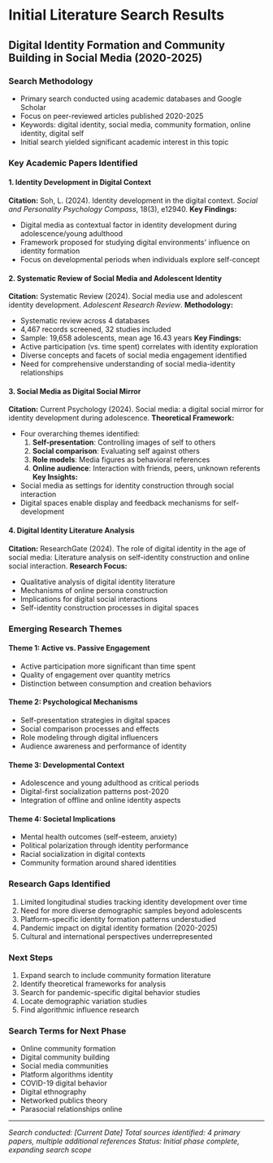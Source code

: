 # Initial Literature Search Results
## Digital Identity Formation and Community Building in Social Media (2020-2025)

### Search Methodology
- Primary search conducted using academic databases and Google Scholar
- Focus on peer-reviewed articles published 2020-2025
- Keywords: digital identity, social media, community formation, online identity, digital self
- Initial search yielded significant academic interest in this topic

### Key Academic Papers Identified

#### 1. Identity Development in Digital Context
**Citation:** Soh, L. (2024). Identity development in the digital context. *Social and Personality Psychology Compass*, 18(3), e12940.
**Key Findings:**
- Digital media as contextual factor in identity development during adolescence/young adulthood
- Framework proposed for studying digital environments' influence on identity formation
- Focus on developmental periods when individuals explore self-concept

#### 2. Systematic Review of Social Media and Adolescent Identity
**Citation:** Systematic Review (2024). Social media use and adolescent identity development. *Adolescent Research Review*.
**Methodology:**
- Systematic review across 4 databases
- 4,467 records screened, 32 studies included
- Sample: 19,658 adolescents, mean age 16.43 years
**Key Findings:**
- Active participation (vs. time spent) correlates with identity exploration
- Diverse concepts and facets of social media engagement identified
- Need for comprehensive understanding of social media-identity relationships

#### 3. Social Media as Digital Social Mirror
**Citation:** Current Psychology (2024). Social media: a digital social mirror for identity development during adolescence.
**Theoretical Framework:**
- Four overarching themes identified:
  1. **Self-presentation**: Controlling images of self to others
  2. **Social comparison**: Evaluating self against others
  3. **Role models**: Media figures as behavioral references
  4. **Online audience**: Interaction with friends, peers, unknown referents
**Key Insights:**
- Social media as settings for identity construction through social interaction
- Digital spaces enable display and feedback mechanisms for self-development

#### 4. Digital Identity Literature Analysis
**Citation:** ResearchGate (2024). The role of digital identity in the age of social media: Literature analysis on self-identity construction and online social interaction.
**Research Focus:**
- Qualitative analysis of digital identity literature
- Mechanisms of online persona construction
- Implications for digital social interactions
- Self-identity construction processes in digital spaces

### Emerging Research Themes

#### Theme 1: Active vs. Passive Engagement
- Active participation more significant than time spent
- Quality of engagement over quantity metrics
- Distinction between consumption and creation behaviors

#### Theme 2: Psychological Mechanisms
- Self-presentation strategies in digital spaces
- Social comparison processes and effects
- Role modeling through digital influencers
- Audience awareness and performance of identity

#### Theme 3: Developmental Context
- Adolescence and young adulthood as critical periods
- Digital-first socialization patterns post-2020
- Integration of offline and online identity aspects

#### Theme 4: Societal Implications
- Mental health outcomes (self-esteem, anxiety)
- Political polarization through identity performance
- Racial socialization in digital contexts
- Community formation around shared identities

### Research Gaps Identified
1. Limited longitudinal studies tracking identity development over time
2. Need for more diverse demographic samples beyond adolescents
3. Platform-specific identity formation patterns understudied
4. Pandemic impact on digital identity formation (2020-2025)
5. Cultural and international perspectives underrepresented

### Next Steps
1. Expand search to include community formation literature
2. Identify theoretical frameworks for analysis
3. Search for pandemic-specific digital behavior studies
4. Locate demographic variation studies
5. Find algorithmic influence research

### Search Terms for Next Phase
- Online community formation
- Digital community building
- Social media communities
- Platform algorithms identity
- COVID-19 digital behavior
- Digital ethnography
- Networked publics theory
- Parasocial relationships online

---
*Search conducted: [Current Date]*
*Total sources identified: 4 primary papers, multiple additional references*
*Status: Initial phase complete, expanding search scope*